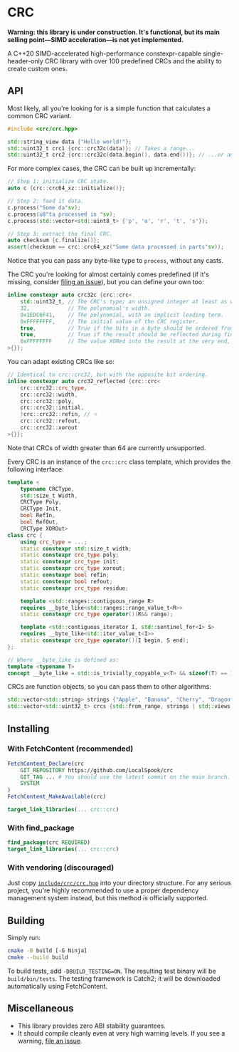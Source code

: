 # CRC

**Warning: this library is under construction.
It's functional, but its main selling point—SIMD acceleration—is not yet implemented.**

A C++20 SIMD-accelerated high-performance constexpr-capable single-header-only CRC library with over 100 predefined CRCs and the ability to create custom ones.

## API

Most likely, all you're looking for is a simple function that calculates a common CRC variant.

```cpp
#include <crc/crc.hpp>

std::string_view data {"Hello world!"};
std::uint32_t crc1 {crc::crc32c(data)}; // Takes a range...
std::uint32_t crc2 {crc::crc32c(data.begin(), data.end())}; // ...or an iterator pair.
```

For more complex cases, the CRC can be built up incrementally:

```cpp
// Step 1: initialize CRC state.
auto c {crc::crc64_xz::initialize()};

// Step 2: feed it data.
c.process("Some da"sv);
c.process(u8"ta processed in "sv);
c.process(std::vector<std::uint8_t> {'p', 'a', 'r', 't', 's'});

// Step 3: extract the final CRC.
auto checksum {c.finalize()};
assert(checksum == crc::crc64_xz("Some data processed in parts"sv));
```

Notice that you can pass any byte-like type to `process`, without any casts.

The CRC you're looking for almost certainly comes predefined
(if it's missing, consider [filing an issue](https://github.com/LocalSpook/crc/issues)),
but you can define your own too:

```cpp
inline constexpr auto crc32c {crc::crc<
    std::uint32_t, // The CRC's type; an unsigned integer at least as wide as the polynomial.
    32,            // The polynomial's width.
    0x1EDC6F41,    // The polynomial, with an implicit leading term.
    0xFFFFFFFF,    // The initial value of the CRC register.
    true,          // True if the bits in a byte should be ordered from LSb to MSb, false if vice-versa.
    true,          // True if the result should be reflected during finalization.
    0xFFFFFFFF     // The value XORed into the result at the very end, after any reflection.
>{}};
```

You can adapt existing CRCs like so:

```cpp
// Identical to crc::crc32, but with the opposite bit ordering.
inline constexpr auto crc32_reflected {crc::crc<
    crc::crc32::crc_type,
    crc::crc32::width,
    crc::crc32::poly,
    crc::crc32::initial,
    !crc::crc32::refin, // ⭐
    crc::crc32::refout,
    crc::crc32::xorout
>{}};
```

Note that CRCs of width greater than 64 are currently unsupported.

Every CRC is an instance of the `crc::crc` class template,
which provides the following interface:

```cpp
template <
    typename CRCType,
    std::size_t Width,
    CRCType Poly,
    CRCType Init,
    bool RefIn,
    bool RefOut,
    CRCType XOROut>
class crc {
    using crc_type = ...;
    static constexpr std::size_t width;
    static constexpr crc_type poly;
    static constexpr crc_type init;
    static constexpr crc_type xorout;
    static constexpr bool refin;
    static constexpr bool refout;
    static constexpr crc_type residue;

    template <std::ranges::contiguous_range R>
    requires __byte_like<std::ranges::range_value_t<R>>
    static constexpr crc_type operator()(R&& range);

    template <std::contiguous_iterator I, std::sentinel_for<I> S>
    requires __byte_like<std::iter_value_t<I>>
    static constexpr crc_type operator()(I begin, S end);
};

// Where __byte_like is defined as:
template <typename T>
concept __byte_like = std::is_trivially_copyable_v<T> && sizeof(T) == 1 && !std::same_as<std::remove_cv_t<T>, bool>;
```

CRCs are function objects, so you can pass them to other algorithms:

```cpp
std::vector<std::string> strings {"Apple", "Banana", "Cherry", "Dragonfruit"};
std::vector<std::uint32_t> crcs {std::from_range, strings | std::views::transform(crc::crc32c)};
```

## Installing

### With FetchContent (recommended)

```cmake
FetchContent_Declare(crc
    GIT_REPOSITORY https://github.com/LocalSpook/crc
    GIT_TAG ... # You should use the latest commit on the main branch.
    SYSTEM
)
FetchContent_MakeAvailable(crc)

target_link_libraries(... crc::crc)
```

### With find_package

```cmake
find_package(crc REQUIRED)
target_link_libraries(... crc::crc)
```

### With vendoring (discouraged)

Just copy [`include/crc/crc.hpp`](include/crc/crc.hpp) into your directory structure.
For any serious project, you're highly recommended to use a proper dependency management
system instead, but this method *is* officially supported.

## Building

Simply run:

```sh
cmake -B build [-G Ninja]
cmake --build build
```

To build tests, add `-DBUILD_TESTING=ON`.
The resulting test binary will be `build/bin/tests`.
The testing framework is Catch2;
it will be downloaded automatically using FetchContent.

## Miscellaneous

- This library provides zero ABI stability guarantees.
- It should compile cleanly even at very high warning levels.
  If you see a warning, [file an issue](https://github.com/LocalSpook/crc/issues).
